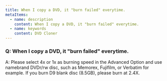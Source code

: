 ```yaml
---
title: When I copy a DVD, it "burn failed" everytime.
metaItems:
  - name: description
    content: When I copy a DVD, it "burn failed" everytime.
  - name: keywords
    content: DVD Cloner
---
```


### Q: When I copy a DVD, it "burn failed" everytime.

A:
Please select 4x or 1x as burning speed in the Advanced Option and use namebrand DVDr/rw disc, such as Memorex, Fujifilm, or Verbatim for example. If you burn D9 blank disc (8.5GB), please burn at 2.4X.
